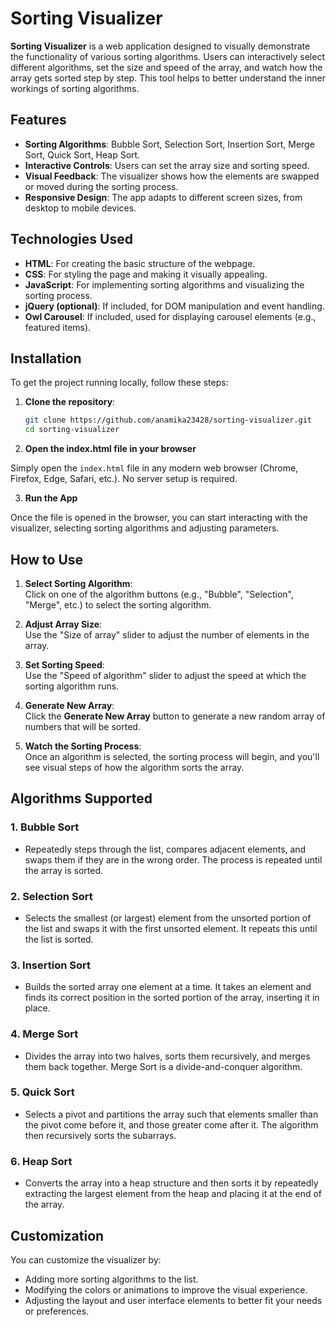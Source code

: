 # Sorting Visualizer

**Sorting Visualizer** is a web application designed to visually demonstrate the functionality of various sorting algorithms. Users can interactively select different algorithms, set the size and speed of the array, and watch how the array gets sorted step by step. This tool helps to better understand the inner workings of sorting algorithms.

## Features

- **Sorting Algorithms**: Bubble Sort, Selection Sort, Insertion Sort, Merge Sort, Quick Sort, Heap Sort.
- **Interactive Controls**: Users can set the array size and sorting speed.
- **Visual Feedback**: The visualizer shows how the elements are swapped or moved during the sorting process.
- **Responsive Design**: The app adapts to different screen sizes, from desktop to mobile devices.

## Technologies Used

- **HTML**: For creating the basic structure of the webpage.
- **CSS**: For styling the page and making it visually appealing.
- **JavaScript**: For implementing sorting algorithms and visualizing the sorting process.
- **jQuery (optional)**: If included, for DOM manipulation and event handling.
- **Owl Carousel**: If included, used for displaying carousel elements (e.g., featured items).

## Installation

To get the project running locally, follow these steps:

1. **Clone the repository**:

   ```bash
   git clone https://github.com/anamika23428/sorting-visualizer.git
   cd sorting-visualizer
   ```

2. **Open the index.html file in your browser**

 Simply open the `index.html` file in any modern web browser (Chrome, Firefox, Edge, Safari, etc.). No server setup is required.

3. **Run the App**

 Once the file is opened in the browser, you can start interacting with the visualizer, selecting sorting algorithms and adjusting parameters.

## How to Use

1. **Select Sorting Algorithm**:  
   Click on one of the algorithm buttons (e.g., "Bubble", "Selection", "Merge", etc.) to select the sorting algorithm.

2. **Adjust Array Size**:  
   Use the "Size of array" slider to adjust the number of elements in the array.

3. **Set Sorting Speed**:  
   Use the "Speed of algorithm" slider to adjust the speed at which the sorting algorithm runs.

4. **Generate New Array**:  
   Click the **Generate New Array** button to generate a new random array of numbers that will be sorted.

5. **Watch the Sorting Process**:  
   Once an algorithm is selected, the sorting process will begin, and you'll see visual steps of how the algorithm sorts the array.

## Algorithms Supported

### 1. **Bubble Sort**
- Repeatedly steps through the list, compares adjacent elements, and swaps them if they are in the wrong order. The process is repeated until the array is sorted.

### 2. **Selection Sort**
- Selects the smallest (or largest) element from the unsorted portion of the list and swaps it with the first unsorted element. It repeats this until the list is sorted.

### 3. **Insertion Sort**
- Builds the sorted array one element at a time. It takes an element and finds its correct position in the sorted portion of the array, inserting it in place.

### 4. **Merge Sort**
- Divides the array into two halves, sorts them recursively, and merges them back together. Merge Sort is a divide-and-conquer algorithm.

### 5. **Quick Sort**
- Selects a pivot and partitions the array such that elements smaller than the pivot come before it, and those greater come after it. The algorithm then recursively sorts the subarrays.

### 6. **Heap Sort**
- Converts the array into a heap structure and then sorts it by repeatedly extracting the largest element from the heap and placing it at the end of the array.

## Customization

You can customize the visualizer by:

- Adding more sorting algorithms to the list.
- Modifying the colors or animations to improve the visual experience.
- Adjusting the layout and user interface elements to better fit your needs or preferences.
